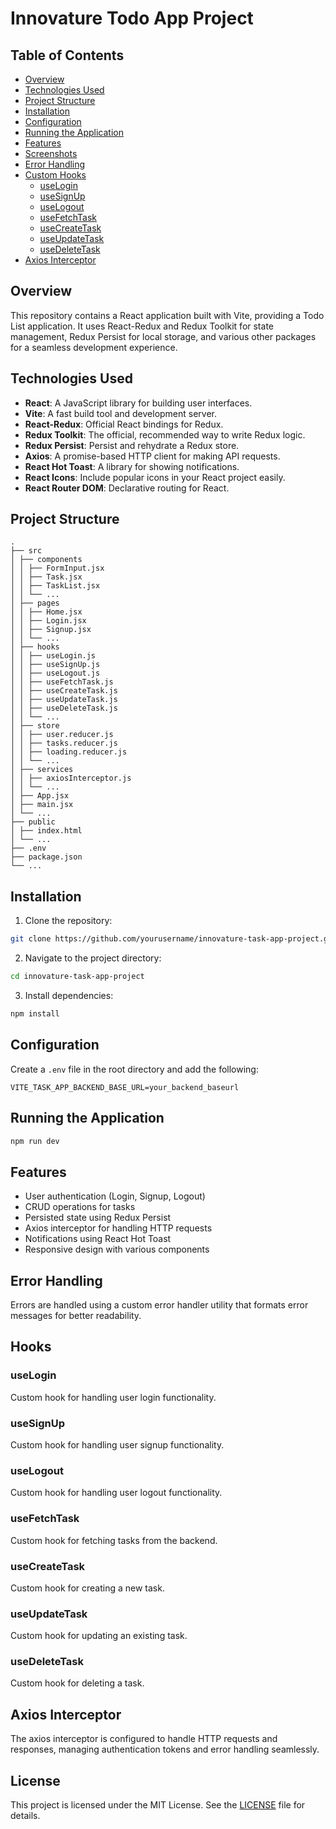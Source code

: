 # Innovature Todo App Project

## Table of Contents

- [Overview](#overview)
- [Technologies Used](#technologies-used)
- [Project Structure](#project-structure)
- [Installation](#installation)
- [Configuration](#configuration)
- [Running the Application](#running-the-application)
- [Features](#features)
- [Screenshots](#screenshots)
- [Error Handling](#error-handling)
- [Custom Hooks](#hooks)
  - [useLogin](#uselogin)
  - [useSignUp](#usesignup)
  - [useLogout](#uselogout)
  - [useFetchTask](#usefetchtask)
  - [useCreateTask](#usecreatetask)
  - [useUpdateTask](#useupdatetask)
  - [useDeleteTask](#usedeletetask)
- [Axios Interceptor](#axios-interceptor)

## Overview

This repository contains a React application built with Vite, providing a Todo List application. It uses React-Redux and Redux Toolkit for state management, Redux Persist for local storage, and various other packages for a seamless development experience.

## Technologies Used

- **React**: A JavaScript library for building user interfaces.
- **Vite**: A fast build tool and development server.
- **React-Redux**: Official React bindings for Redux.
- **Redux Toolkit**: The official, recommended way to write Redux logic.
- **Redux Persist**: Persist and rehydrate a Redux store.
- **Axios**: A promise-based HTTP client for making API requests.
- **React Hot Toast**: A library for showing notifications.
- **React Icons**: Include popular icons in your React project easily.
- **React Router DOM**: Declarative routing for React.

## Project Structure

```
.
├── src
│ ├── components
│ │ ├── FormInput.jsx
│ │ ├── Task.jsx
│ │ ├── TaskList.jsx
│ │ └── ...
│ ├── pages
│ │ ├── Home.jsx
│ │ ├── Login.jsx
│ │ ├── Signup.jsx
│ │ └── ...
│ ├── hooks
│ │ ├── useLogin.js
│ │ ├── useSignUp.js
│ │ ├── useLogout.js
│ │ ├── useFetchTask.js
│ │ ├── useCreateTask.js
│ │ ├── useUpdateTask.js
│ │ ├── useDeleteTask.js
│ │ └── ...
│ ├── store
│ │ ├── user.reducer.js
│ │ ├── tasks.reducer.js
│ │ ├── loading.reducer.js
│ │ └── ...
│ ├── services
│ │ ├── axiosInterceptor.js
│ │ └── ...
│ ├── App.jsx
│ ├── main.jsx
│ └── ...
├── public
│ ├── index.html
│ └── ...
├── .env
├── package.json
└── ...
```

## Installation

1. Clone the repository:

```bash
git clone https://github.com/yourusername/innovature-task-app-project.git
```

2. Navigate to the project directory:

```bash
cd innovature-task-app-project
```

3. Install dependencies:

```bash
npm install
```

## Configuration

Create a `.env` file in the root directory and add the following:

```env
VITE_TASK_APP_BACKEND_BASE_URL=your_backend_baseurl
```

## Running the Application

```bash
npm run dev
```

## Features

- User authentication (Login, Signup, Logout)
- CRUD operations for tasks
- Persisted state using Redux Persist
- Axios interceptor for handling HTTP requests
- Notifications using React Hot Toast
- Responsive design with various components

## Error Handling

Errors are handled using a custom error handler utility that formats error messages for better readability.

## Hooks

### useLogin

Custom hook for handling user login functionality.

### useSignUp

Custom hook for handling user signup functionality.

### useLogout

Custom hook for handling user logout functionality.

### useFetchTask

Custom hook for fetching tasks from the backend.

### useCreateTask

Custom hook for creating a new task.

### useUpdateTask

Custom hook for updating an existing task.

### useDeleteTask

Custom hook for deleting a task.

## Axios Interceptor

The axios interceptor is configured to handle HTTP requests and responses, managing authentication tokens and error handling seamlessly.

## License

This project is licensed under the MIT License. See the [LICENSE](LICENSE) file for details.
